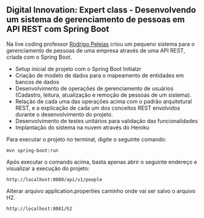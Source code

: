 <h2>Digital Innovation: Expert class - Desenvolvendo um sistema de gerenciamento de pessoas em API REST com Spring Boot </h2>
 
Na live coding professor [Rodrigo Peleias](https://github.com/rpeleias-v1) criou um pequeno sistema para o gerenciamento de pessoas de uma empresa através de uma API REST, criada com o Spring Boot.



* Setup inicial de projeto com o Spring Boot Initialzr 
* Criação de modelo de dados para o mapeamento de entidades em bancos de dados
* Desenvolvimento de operações de gerenciamento de usuários (Cadastro, leitura, atualização e remoção de pessoas de um sistema).
* Relação de cada uma das operações acima com o padrão arquitetural REST, e a explicação de cada um dos conceitos REST envolvidos durante o desenvolvimento do projeto.
* Desenvolvimento de testes unitários para validação das funcionalidades
* Implantação do sistema na nuvem através do Heroku

Para executar o projeto no terminal, digite o seguinte comando:

```shell script
mvn spring-boot:run 
```

Após executar o comando acima, basta apenas abrir o seguinte endereço e visualizar a execução do projeto:

```
http://localhost:8080/api/v1/people
```


Alterar arquivo application.properties caminho onde vai ser salvo o arquivo H2.
```
http://localhost:8081/h2



